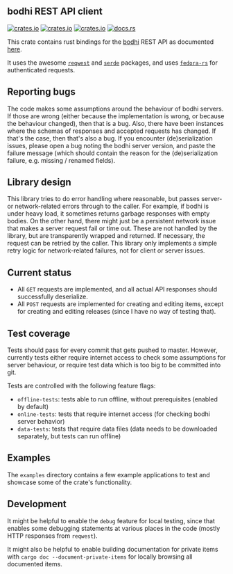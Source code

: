 ## bodhi REST API client

[![crates.io](https://img.shields.io/crates/v/bodhi.svg)](https://crates.io/crates/bodhi/)
[![crates.io](https://img.shields.io/crates/d/bodhi.svg)](https://crates.io/crates/bodhi/)
[![crates.io](https://img.shields.io/crates/l/bodhi.svg)](https://crates.io/crates/bodhi/)
[![docs.rs](https://docs.rs/bodhi/badge.svg)](https://docs.rs/bodhi/)

This crate contains rust bindings for the [bodhi] REST API as documented [here][bodhi-api].

[bodhi]: https://github.com/fedora-infra/bodhi
[bodhi-api]: https://bodhi.fedoraproject.org/docs/server_api/index.html#rest-api

It uses the awesome [`reqwest`][reqwest] and [`serde`][serde] packages, and uses [`fedora-rs`][fedora-rs] for
authenticated requests.

[reqwest]: https://github.com/seanmonstar/reqwest
[serde]: https://github.com/serde-rs/serde
[fedora-rs]: https://github.com/ironthree/fedora-rs


## Reporting bugs

The code makes some assumptions around the behaviour of bodhi servers. If those are wrong (either because the
implementation is wrong, or because the behaviour changed), then that is a bug. Also, there have been instances where
the schemas of responses and accepted requests has changed. If that's the case, then that's also a bug. If you
encounter (de)serialization issues, please open a bug noting the bodhi server version, and paste the failure message
(which should contain the reason for the (de)serialization failure, e.g. missing / renamed fields).


## Library design

This library tries to do error handling where reasonable, but passes server- or network-related errors through to the
caller. For example, if bodhi is under heavy load, it sometimes returns garbage responses with empty bodies. On the
other hand, there might just be a persistent network issue that makes a server request fail or time out. These are not
handled by the library, but are transparently wrapped and returned. If necessary, the request can be retried by the
caller. This library only implements a simple retry logic for network-related failures, not for client or server issues.


## Current status

- All `GET` requests are implemented, and all actual API responses should successfully deserialize.
- All `POST` requests are implemented for creating and editing items, except for creating and editing releases (since I
  have no way of testing that).


## Test coverage

Tests should pass for every commit that gets pushed to master. However, currently tests either require internet access
to check some assumptions for server behaviour, or require test data which is too big to be committed into git.

Tests are controlled with the following feature flags:

- `offline-tests`: tests able to run offline, without prerequisites (enabled by default)
- `online-tests`: tests that require internet access (for checking bodhi server behavior)
- `data-tests`: tests that require data files (data needs to be downloaded separately, but tests can run offline)


## Examples

The `examples` directory contains a few example applications to test and showcase some of the crate's functionality.


## Development

It might be helpful to enable the `debug` feature for local testing, since that enables some debugging statements at
various places in the code (mostly HTTP responses from `reqwest`).

It might also be helpful to enable building documentation for private items with `cargo doc --document-private-items`
for locally browsing all documented items.
